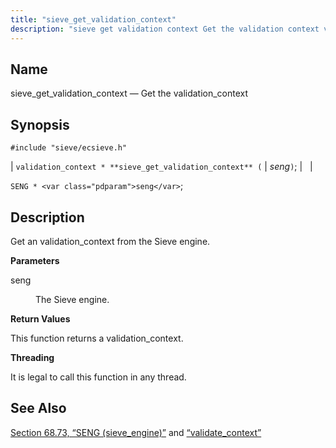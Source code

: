 ```yaml
---
title: "sieve_get_validation_context"
description: "sieve get validation context Get the validation context validation context sieve get validation context seng SENG seng Get an validation context from the Sieve engine seng The Sieve engine This function returns a validation context It is legal to call this function in any thread Section 68 73 SENG sieve..."
---
```


<a name="apis.sieve_get_validate_context"></a> 
## Name

sieve_get_validation_context — Get the validation_context

## Synopsis

`#include "sieve/ecsieve.h"`

| `validation_context * **sieve_get_validation_context** (` | <var class="pdparam">seng</var>`)`; |   |

`SENG * <var class="pdparam">seng</var>`;<a name="idp60213632"></a> 
## Description

Get an validation_context from the Sieve engine.

**<a name="idp60214864"></a> Parameters**

<dl class="variablelist">

<dt>seng</dt>

<dd>

The Sieve engine.

</dd>

</dl>

**<a name="idp60217600"></a> Return Values**

This function returns a validation_context.

**<a name="idp60218528"></a> Threading**

It is legal to call this function in any thread.

<a name="idp60219952"></a> 
## See Also

[Section 68.73, “SENG (sieve_engine)”](structs.seng "68.73. SENG (sieve_engine)") and [“validate_context”](/momentum/3/3-api/structs-validate-context)